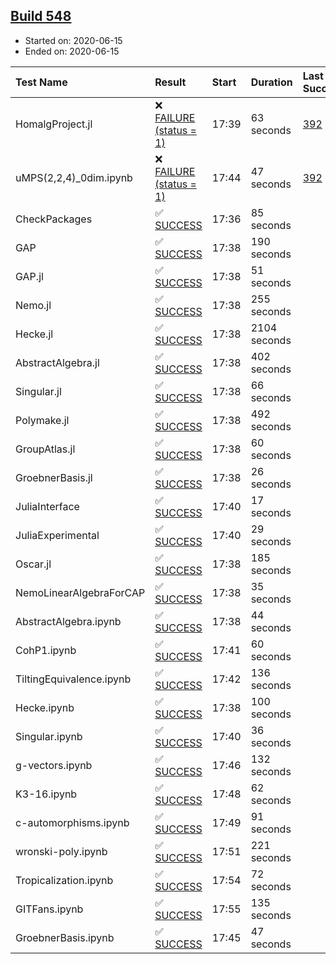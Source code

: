 ## [Build 548](https://oscarci.mathematik.uni-kl.de/job/oscar-julia-1.4/548/)

* Started on: 2020-06-15
* Ended on: 2020-06-15

| Test Name    | Result | Start | Duration | Last Success | First Failure |
|:-------------|:-------|:------|:---------|:-------------|:--------------|
| HomalgProject.jl | ❌ [FAILURE (status = 1)](https://oscarci.mathematik.uni-kl.de/job/oscar-julia-1.4/548/artifact/logs/build-548/HomalgProject.jl.log) | 17:39 | 63 seconds | [392](https://oscarci.mathematik.uni-kl.de/job/oscar-julia-1.4/392/) | [393](https://oscarci.mathematik.uni-kl.de/job/oscar-julia-1.4/393/) |
| uMPS(2,2,4)_0dim.ipynb | ❌ [FAILURE (status = 1)](https://oscarci.mathematik.uni-kl.de/job/oscar-julia-1.4/548/artifact/logs/build-548/uMPS-2-2-4-_0dim.ipynb.log) | 17:44 | 47 seconds | [392](https://oscarci.mathematik.uni-kl.de/job/oscar-julia-1.4/392/) | [393](https://oscarci.mathematik.uni-kl.de/job/oscar-julia-1.4/393/) |
| CheckPackages | ✅ [SUCCESS](https://oscarci.mathematik.uni-kl.de/job/oscar-julia-1.4/548/artifact/logs/build-548/CheckPackages.log) | 17:36 | 85 seconds |  |  |
| GAP | ✅ [SUCCESS](https://oscarci.mathematik.uni-kl.de/job/oscar-julia-1.4/548/artifact/logs/build-548/GAP.log) | 17:38 | 190 seconds |  |  |
| GAP.jl | ✅ [SUCCESS](https://oscarci.mathematik.uni-kl.de/job/oscar-julia-1.4/548/artifact/logs/build-548/GAP.jl.log) | 17:38 | 51 seconds |  |  |
| Nemo.jl | ✅ [SUCCESS](https://oscarci.mathematik.uni-kl.de/job/oscar-julia-1.4/548/artifact/logs/build-548/Nemo.jl.log) | 17:38 | 255 seconds |  |  |
| Hecke.jl | ✅ [SUCCESS](https://oscarci.mathematik.uni-kl.de/job/oscar-julia-1.4/548/artifact/logs/build-548/Hecke.jl.log) | 17:38 | 2104 seconds |  |  |
| AbstractAlgebra.jl | ✅ [SUCCESS](https://oscarci.mathematik.uni-kl.de/job/oscar-julia-1.4/548/artifact/logs/build-548/AbstractAlgebra.jl.log) | 17:38 | 402 seconds |  |  |
| Singular.jl | ✅ [SUCCESS](https://oscarci.mathematik.uni-kl.de/job/oscar-julia-1.4/548/artifact/logs/build-548/Singular.jl.log) | 17:38 | 66 seconds |  |  |
| Polymake.jl | ✅ [SUCCESS](https://oscarci.mathematik.uni-kl.de/job/oscar-julia-1.4/548/artifact/logs/build-548/Polymake.jl.log) | 17:38 | 492 seconds |  |  |
| GroupAtlas.jl | ✅ [SUCCESS](https://oscarci.mathematik.uni-kl.de/job/oscar-julia-1.4/548/artifact/logs/build-548/GroupAtlas.jl.log) | 17:38 | 60 seconds |  |  |
| GroebnerBasis.jl | ✅ [SUCCESS](https://oscarci.mathematik.uni-kl.de/job/oscar-julia-1.4/548/artifact/logs/build-548/GroebnerBasis.jl.log) | 17:38 | 26 seconds |  |  |
| JuliaInterface | ✅ [SUCCESS](https://oscarci.mathematik.uni-kl.de/job/oscar-julia-1.4/548/artifact/logs/build-548/JuliaInterface.log) | 17:40 | 17 seconds |  |  |
| JuliaExperimental | ✅ [SUCCESS](https://oscarci.mathematik.uni-kl.de/job/oscar-julia-1.4/548/artifact/logs/build-548/JuliaExperimental.log) | 17:40 | 29 seconds |  |  |
| Oscar.jl | ✅ [SUCCESS](https://oscarci.mathematik.uni-kl.de/job/oscar-julia-1.4/548/artifact/logs/build-548/Oscar.jl.log) | 17:38 | 185 seconds |  |  |
| NemoLinearAlgebraForCAP | ✅ [SUCCESS](https://oscarci.mathematik.uni-kl.de/job/oscar-julia-1.4/548/artifact/logs/build-548/NemoLinearAlgebraForCAP.log) | 17:38 | 35 seconds |  |  |
| AbstractAlgebra.ipynb | ✅ [SUCCESS](https://oscarci.mathematik.uni-kl.de/job/oscar-julia-1.4/548/artifact/logs/build-548/AbstractAlgebra.ipynb.log) | 17:38 | 44 seconds |  |  |
| CohP1.ipynb | ✅ [SUCCESS](https://oscarci.mathematik.uni-kl.de/job/oscar-julia-1.4/548/artifact/logs/build-548/CohP1.ipynb.log) | 17:41 | 60 seconds |  |  |
| TiltingEquivalence.ipynb | ✅ [SUCCESS](https://oscarci.mathematik.uni-kl.de/job/oscar-julia-1.4/548/artifact/logs/build-548/TiltingEquivalence.ipynb.log) | 17:42 | 136 seconds |  |  |
| Hecke.ipynb | ✅ [SUCCESS](https://oscarci.mathematik.uni-kl.de/job/oscar-julia-1.4/548/artifact/logs/build-548/Hecke.ipynb.log) | 17:38 | 100 seconds |  |  |
| Singular.ipynb | ✅ [SUCCESS](https://oscarci.mathematik.uni-kl.de/job/oscar-julia-1.4/548/artifact/logs/build-548/Singular.ipynb.log) | 17:40 | 36 seconds |  |  |
| g-vectors.ipynb | ✅ [SUCCESS](https://oscarci.mathematik.uni-kl.de/job/oscar-julia-1.4/548/artifact/logs/build-548/g-vectors.ipynb.log) | 17:46 | 132 seconds |  |  |
| K3-16.ipynb | ✅ [SUCCESS](https://oscarci.mathematik.uni-kl.de/job/oscar-julia-1.4/548/artifact/logs/build-548/K3-16.ipynb.log) | 17:48 | 62 seconds |  |  |
| c-automorphisms.ipynb | ✅ [SUCCESS](https://oscarci.mathematik.uni-kl.de/job/oscar-julia-1.4/548/artifact/logs/build-548/c-automorphisms.ipynb.log) | 17:49 | 91 seconds |  |  |
| wronski-poly.ipynb | ✅ [SUCCESS](https://oscarci.mathematik.uni-kl.de/job/oscar-julia-1.4/548/artifact/logs/build-548/wronski-poly.ipynb.log) | 17:51 | 221 seconds |  |  |
| Tropicalization.ipynb | ✅ [SUCCESS](https://oscarci.mathematik.uni-kl.de/job/oscar-julia-1.4/548/artifact/logs/build-548/Tropicalization.ipynb.log) | 17:54 | 72 seconds |  |  |
| GITFans.ipynb | ✅ [SUCCESS](https://oscarci.mathematik.uni-kl.de/job/oscar-julia-1.4/548/artifact/logs/build-548/GITFans.ipynb.log) | 17:55 | 135 seconds |  |  |
| GroebnerBasis.ipynb | ✅ [SUCCESS](https://oscarci.mathematik.uni-kl.de/job/oscar-julia-1.4/548/artifact/logs/build-548/GroebnerBasis.ipynb.log) | 17:45 | 47 seconds |  |  |
